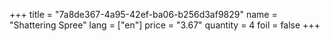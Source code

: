 +++
title = "7a8de367-4a95-42ef-ba06-b256d3af9829"
name = "Shattering Spree"
lang = ["en"]
price = "3.67"
quantity = 4
foil = false
+++
